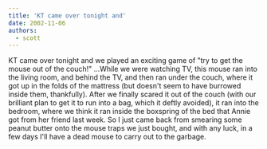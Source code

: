 ```yaml
---
title: 'KT came over tonight and'
date: 2002-11-06
authors:
  - scott
---
```


KT came over tonight and we played an exciting game of "try to get the mouse out of the couch!" ...While we were watching TV, this mouse ran into the living room, and behind the TV, and then ran under the couch, where it got up in the folds of the mattress (but doesn't seem to have burrowed inside them, thankfully). After we finally scared it out of the couch (with our brilliant plan to get it to run into a bag, which it deftly avoided), it ran into the bedroom, where we think it ran inside the boxspring of the bed that Annie got from her friend last week. So I just came back from smearing some peanut butter onto the mouse traps we just bought, and with any luck, in a few days I'll have a dead mouse to carry out to the garbage.
